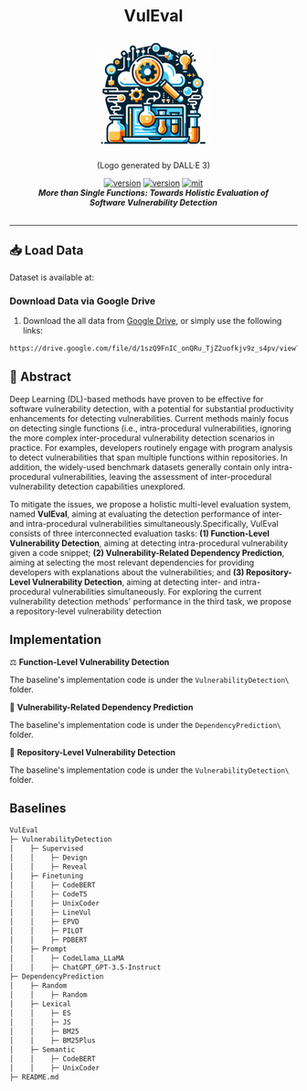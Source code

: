<div align="center">
    <p>
    <h1>
    VulEval
    </h1>
    <img src="logo.png" alt="ReposVul Logo" style="width: 200px; height: 200px;">
    </p>
    <p>
    (Logo generated by DALL·E 3)
    </p>
    <a href="https://github.com/ddlBoJack/MT4SSL"><img src="https://img.shields.io/badge/Platform-linux-lightgrey" alt="version"></a>
    <a href="https://github.com/ddlBoJack/MT4SSL"><img src="https://img.shields.io/badge/Python-3.8+-orange" alt="version"></a>
    <a href="https://github.com/ddlBoJack/MT4SSL"><img src="https://img.shields.io/badge/License-MIT-red.svg" alt="mit"></a>
</div>

<div align="center">
  <a>
    <b><em>More than Single Functions: Towards Holistic 
    Evaluation of <br>Software Vulnerability Detection</em></b>
  </a>
  <br></br>
  
</div>
<hr>


## 📥 Load Data

Dataset is available at:

### Download Data via Google Drive
1. Download the all data from [Google Drive](https://drive.google.com/file/d/1szQ9FnIC_onQRu_TjZ2uofkjv9z_s4pv/view?usp=drive_link), or simply use the following links:
```bash
https://drive.google.com/file/d/1szQ9FnIC_onQRu_TjZ2uofkjv9z_s4pv/view?usp=drive_link
```

## 🚨 Abstract

Deep Learning (DL)-based methods have proven to be effective for software vulnerability detection, with a potential for substantial productivity enhancements for detecting vulnerabilities. Current methods mainly focus on detecting single functions (i.e., intra-procedural vulnerabilities, ignoring the more complex inter-procedural vulnerability detection scenarios in practice.  For examples, developers routinely engage with program analysis to detect vulnerabilities that span multiple functions within repositories. In addition, the widely-used benchmark datasets generally contain only intra-procedural vulnerabilities, leaving the assessment of inter-procedural vulnerability detection capabilities unexplored.

To mitigate the issues, we propose a holistic multi-level evaluation system, named **VulEval**, aiming at evaluating the detection performance of inter- and intra-procedural vulnerabilities simultaneously.Specifically, VulEval consists of three interconnected evaluation tasks: 
**(1) Function-Level Vulnerability Detection**, aiming at detecting intra-procedural vulnerability given a code snippet; **(2) Vulnerability-Related Dependency Prediction**, aiming at selecting the most relevant dependencies for providing developers with explanations about the vulnerabilities; and **(3) Repository-Level Vulnerability Detection**, aiming at detecting inter- and intra-procedural vulnerabilities simultaneously. For exploring the current vulnerability detection methods' performance in the third task, we propose a repository-level vulnerability detection 

## Implementation
⚖️ **Function-Level Vulnerability Detection**

The baseline's implementation code is under the  ```VulnerabilityDetection\```  folder.

📅 **Vulnerability-Related Dependency Prediction** 

The baseline's implementation code is under the  ```DependencyPrediction\```  folder.

🔔 **Repository-Level Vulnerability Detection** 

The baseline's implementation code is under the  ```VulnerabilityDetection\```  folder.


## Baselines
```
VulEval 
├─ VulnerabilityDetection
│    ├─ Supervised
│    │    ├─ Devign
│    │    ├─ Reveal
│    ├─ Finetuning
│    │    ├─ CodeBERT
│    │    ├─ CodeT5
│    │    ├─ UnixCoder
│    │    ├─ LineVul
│    │    ├─ EPVD
│    │    ├─ PILOT
│    │    ├─ PDBERT
│    ├─ Prompt
│    │    ├─ CodeLlama_LLaMA
│    │    ├─ ChatGPT_GPT-3.5-Instruct
├─ DependencyPrediction
│    ├─ Random
│    │    ├─ Random
│    ├─ Lexical
│    │    ├─ ES
│    │    ├─ JS
│    │    ├─ BM25
│    │    ├─ BM25Plus
│    ├─ Semantic
│    │    ├─ CodeBERT
│    │    ├─ UnixCoder
├─ README.md
```





